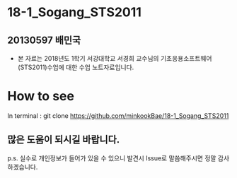 # 18-1_Sogang_STS2011
## 20130597 배민국 

* 본 자료는 2018년도 1학기 서강대학교 서경희 교수님의 기초응용소프트웨어(STS2011)수업에 대한 수업 노트자료입니다.

# How to see
In terminal : git clone https://github.com/minkookBae/18-1_Sogang_STS2011

## 많은 도움이 되시길 바랍니다.

p.s. 실수로 개인정보가 들어가 있을 수 있으니 발견시 Issue로 말씀해주시면 정말 감사하겠습니다.
